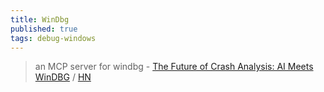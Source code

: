```yaml
---
title: WinDbg
published: true
tags: debug-windows
---
```

>  an MCP server for windbg - [The Future of Crash Analysis: AI Meets WinDBG](https://svnscha.de/posts/ai-meets-windbg/) / [HN](https://news.ycombinator.com/item?id=43892096)
